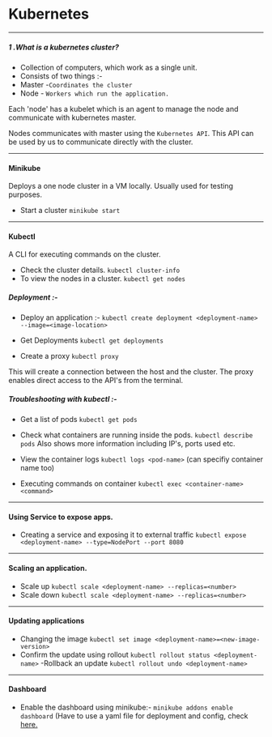 # Kubernetes
---

##### 1 .What is a kubernetes cluster?

* Collection of computers, which work as a single unit. 
* Consists of two things :-
* Master  -`Coordinates the cluster` 
* Node - `Workers which run the application.`

Each 'node' has a kubelet which is an agent to manage the node and communicate with kubernetes master.

Nodes communicates with master using the `Kubernetes API`. This API can be used by us to communicate directly with the cluster.

----
#### Minikube

Deploys a one node cluster in a VM locally. Usually used for testing purposes.

- Start a cluster
`minikube start`
----
#### Kubectl 
A CLI for executing commands on the cluster.

- Check the cluster details.
 `kubectl cluster-info`
- To view the nodes in a cluster.
`kubectl get nodes`

##### Deployment :-

- Deploy an application :- 
 `kubectl create deployment <deployment-name> --image=<image-location>`

- Get Deployments
`kubectl get deployments`

- Create a proxy 
`kubectl proxy`

This will create a connection between the host and the cluster. The proxy enables direct access to the API's from the terminal.

##### Troubleshooting with kubectl :-

- Get a list of pods
`kubectl get pods`

- Check what containers are running inside the pods.
`kubectl describe pods`
Also shows more information including IP's, ports used etc.

- View the container logs
`kubectl logs <pod-name>` (can specifiy container name too)

- Executing commands on container
`kubectl exec <container-name> <command>`
----
#### Using Service to expose apps.
- Creating a service and exposing it to external traffic
`kubectl expose <deployment-name> --type=NodePort --port 8080`
----
#### Scaling an application.

- Scale up
`kubectl scale <deployment-name> --replicas=<number>`
- Scale down
`kubectl scale <deployment-name> --replicas=<number>`
----
#### Updating applications

- Changing the image
`kubectl set image <deployment-name>=<new-image-version>`
- Confirm the update using rollout
`kubectl rollout status <deployment-name>`
-Rollback an update
`kubectl rollout undo <deployment-name>`
----
#### Dashboard
- Enable the dashboard using minikube:-
`minikube addons enable dashboard` (Have to use a yaml file for deployment and config, check [here.](https://www.katacoda.com/courses/kubernetes/launch-single-node-cluster)
